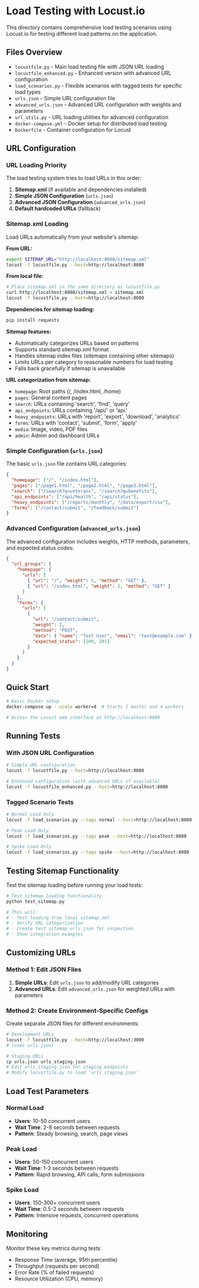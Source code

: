 # Load Testing with Locust.io

This directory contains comprehensive load testing scenarios using Locust.io for testing different load patterns on the application.

## Files Overview

- `locustfile.py` - Main load testing file with JSON URL loading
- `locustfile_enhanced.py` - Enhanced version with advanced URL configuration
- `load_scenarios.py` - Flexible scenarios with tagged tests for specific load types
- `urls.json` - Simple URL configuration file
- `advanced_urls.json` - Advanced URL configuration with weights and parameters
- `url_utils.py` - URL loading utilities for advanced configuration
- `docker-compose.yml` - Docker setup for distributed load testing
- `Dockerfile` - Container configuration for Locust

## URL Configuration

### URL Loading Priority

The load testing system tries to load URLs in this order:

1. **Sitemap.xml** (if available and dependencies installed)
2. **Simple JSON Configuration** (`urls.json`)
3. **Advanced JSON Configuration** (`advanced_urls.json`)
4. **Default hardcoded URLs** (fallback)

### Sitemap.xml Loading

Load URLs automatically from your website's sitemap:

**From URL:**

```bash
export SITEMAP_URL="http://localhost:8080/sitemap.xml"
locust -f locustfile.py --host=http://localhost:8080
```

**From local file:**

```bash
# Place sitemap.xml in the same directory as locustfile.py
curl http://localhost:8080/sitemap.xml > sitemap.xml
locust -f locustfile.py --host=http://localhost:8080
```

**Dependencies for sitemap loading:**

```bash
pip install requests
```

**Sitemap features:**

- Automatically categorizes URLs based on patterns
- Supports standard sitemap.xml format
- Handles sitemap index files (sitemaps containing other sitemaps)
- Limits URLs per category to reasonable numbers for load testing
- Falls back gracefully if sitemap is unavailable

**URL categorization from sitemap:**

- `homepage`: Root paths (/, /index.html, /home)
- `pages`: General content pages
- `search`: URLs containing 'search', 'find', 'query'
- `api_endpoints`: URLs containing '/api/' or 'api.'
- `heavy_endpoints`: URLs with 'report', 'export', 'download', 'analytics'
- `forms`: URLs with 'contact', 'submit', 'form', 'apply'
- `media`: Image, video, PDF files
- `admin`: Admin and dashboard URLs

### Simple Configuration (`urls.json`)

The basic `urls.json` file contains URL categories:

```json
{
  "homepage": ["/", "/index.html"],
  "pages": ["/page1.html", "/page2.html", "/page3.html"],
  "search": ["/search?q=veterans", "/search?q=benefits"],
  "api_endpoints": ["/api/health", "/api/status"],
  "heavy_endpoints": ["/reports/monthly", "/data/export/csv"],
  "forms": ["/contact/submit", "/feedback/submit"]
}
```

### Advanced Configuration (`advanced_urls.json`)

The advanced configuration includes weights, HTTP methods, parameters, and expected status codes:

```json
{
  "url_groups": {
    "homepage": {
      "urls": [
        { "url": "/", "weight": 5, "method": "GET" },
        { "url": "/index.html", "weight": 2, "method": "GET" }
      ]
    },
    "forms": {
      "urls": [
        {
          "url": "/contact/submit",
          "weight": 2,
          "method": "POST",
          "data": { "name": "Test User", "email": "test@example.com" },
          "expected_status": [200, 201]
        }
      ]
    }
  }
}
```

## Quick Start

```bash
# Basic Docker setup
docker-compose up --scale worker=4  # Starts 1 master and 4 workers

# Access the Locust web interface at http://localhost:8089
```

## Running Tests

### With JSON URL Configuration

```bash
# Simple URL configuration
locust -f locustfile.py --host=http://localhost:8080

# Enhanced configuration (with advanced URLs if available)
locust -f locustfile_enhanced.py --host=http://localhost:8080
```

### Tagged Scenario Tests

```bash
# Normal Load Only
locust -f load_scenarios.py --tags normal --host=http://localhost:8080

# Peak Load Only
locust -f load_scenarios.py --tags peak --host=http://localhost:8080

# Spike Load Only
locust -f load_scenarios.py --tags spike --host=http://localhost:8080
```

## Testing Sitemap Functionality

Test the sitemap loading before running your load tests:

```bash
# Test sitemap loading functionality
python test_sitemap.py

# This will:
# - Test loading from local sitemap.xml
# - Verify URL categorization
# - Create test_sitemap_urls.json for inspection
# - Show integration examples
```

## Customizing URLs

### Method 1: Edit JSON Files

1. **Simple URLs**: Edit `urls.json` to add/modify URL categories
2. **Advanced URLs**: Edit `advanced_urls.json` for weighted URLs with parameters

### Method 2: Create Environment-Specific Configs

Create separate JSON files for different environments:

```bash
# Development URLs
locust -f locustfile.py --host=http://localhost:3000
# (uses urls.json)

# Staging URLs
cp urls.json urls_staging.json
# Edit urls_staging.json for staging endpoints
# Modify locustfile.py to load 'urls_staging.json'
```

## Load Test Parameters

### Normal Load

- **Users**: 10-50 concurrent users
- **Wait Time**: 2-8 seconds between requests
- **Pattern**: Steady browsing, search, page views

### Peak Load

- **Users**: 50-150 concurrent users
- **Wait Time**: 1-3 seconds between requests
- **Pattern**: Rapid browsing, API calls, form submissions

### Spike Load

- **Users**: 150-300+ concurrent users
- **Wait Time**: 0.5-2 seconds between requests
- **Pattern**: Intensive requests, concurrent operations

## Monitoring

Monitor these key metrics during tests:

- Response Time (average, 95th percentile)
- Throughput (requests per second)
- Error Rate (% of failed requests)
- Resource Utilization (CPU, memory)
